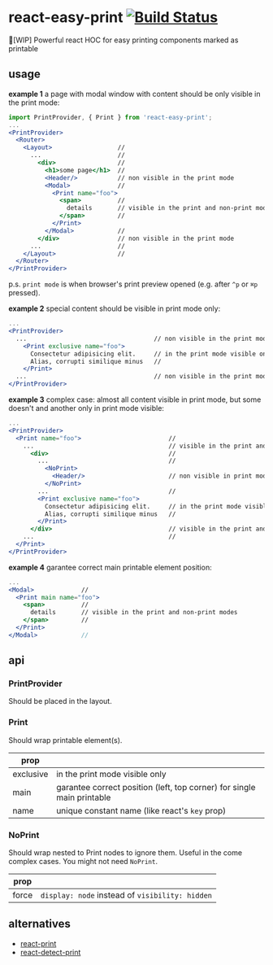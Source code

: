 # react-easy-print [![Build Status](https://travis-ci.org/a-x-/react-easy-print.svg?branch=master)](https://travis-ci.org/a-x-/react-easy-print)

🚧[WIP] Powerful react HOC for easy printing components marked as printable

## usage

**example 1** a page with modal window with content should be only visible in the print mode:

```jsx
import PrintProvider, { Print } from 'react-easy-print';
...
<PrintProvider>
  <Router>
    <Layout>                  //
      ...                     //
        <div>                 //
          <h1>some page</h1>  //
          <Header/>           // non visible in the print mode
          <Modal>             //
            <Print name="foo">
              <span>          //
                details       // visible in the print and non-print modes
              </span>         //
            </Print>
          </Modal>            //
        </div>                // non visible in the print mode
      ...                     //
    </Layout>                 //
  </Router>
</PrintProvider>
```

p.s. `print mode` is when browser's print preview opened (e.g. after `^p` or `⌘p` pressed).

**example 2** special content should be visible in print mode only:
```jsx
...
<PrintProvider>
  ...                                   // non visible in the print mode
    <Print exclusive name="foo">
      Consectetur adipisicing elit.     // in the print mode visible only
      Alias, corrupti similique minus   //
    </Print>
  ...                                   // non visible in the print mode
</PrintProvider>
```

**example 3** complex case: almost all content visible in print mode, but some doesn't and another only in print mode visible:
```jsx
...
<PrintProvider>
  <Print name="foo">                        //
    ...                                     // visible in the print and non-print modes
      <div>                                 //
        ...                                 //
          <NoPrint>
            <Header/>                       // non visible in print mode
          </NoPrint>
        ...                                 //
        <Print exclusive name="foo">
          Consectetur adipisicing elit.     // in the print mode visible only
          Alias, corrupti similique minus   //
        </Print>
      </div>                                // visible in the print and non-print modes
    ...                                     //
  </Print>
</PrintProvider>
```

**example 4** garantee correct main printable element position:
```jsx
...
<Modal>             //
  <Print main name="foo">
    <span>          //
      details       // visible in the print and non-print modes
    </span>         //
  </Print>
</Modal>            //
```

## api
### PrintProvider
Should be placed in the layout.

### Print
Should wrap printable element(s).

| prop |   |
| --- | --- |
| exclusive | in the print mode visible only |
| main | garantee correct position (left, top corner) for single main printable |
| name | unique constant name (like react's `key` prop) |

### NoPrint
Should wrap nested to Print nodes to ignore them.
Useful in the come complex cases. You might not need `NoPrint`.

| prop |   |
| --- | --- |
| force | `display: node` instead of `visibility: hidden` |

## alternatives
* [react-print](https://github.com/captray/react-print)
* [react-detect-print](https://github.com/tacomanator/react-detect-print)
